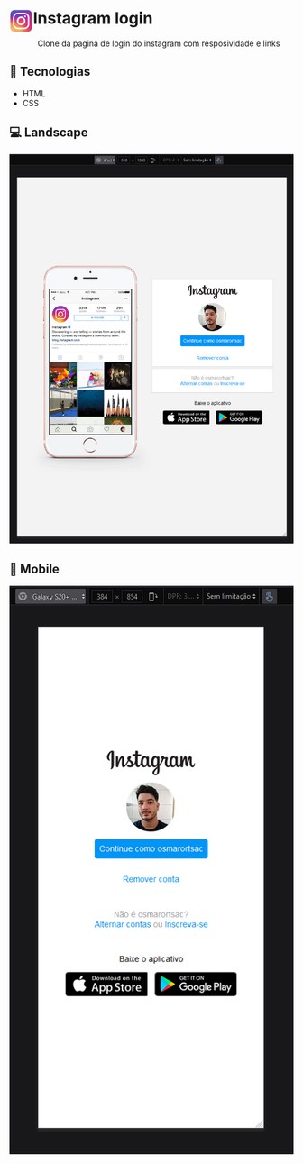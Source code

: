 <div >
<img align='left' src="./img/instagram_icone.png" width=42>
<h1> Instagram login</h1>
<p style="text-indent:50px" > Clone da pagina de login do instagram com resposividade e links</p>

</div>

## 📝 Tecnologias

<ul>
    <li>HTML</li>
    <li>CSS</li>
</ul>

## 💻 Landscape

<img src="./img/Instagram_LandScape.png" width=1000>

## 📱 Mobile

<img src="./img/Instagram-Portrait.png" width=1000>
